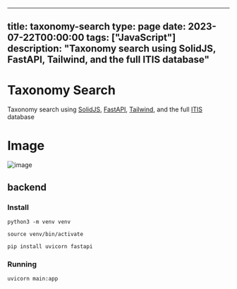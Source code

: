 
---
title: taxonomy-search
type: page
date: 2023-07-22T00:00:00
tags: ["JavaScript"]
description: "Taxonomy search using SolidJS, FastAPI, Tailwind, and the full ITIS database"
---


# Taxonomy Search
Taxonomy search using [SolidJS](https://www.solidjs.com/), [FastAPI](https://fastapi.tiangolo.com/), [Tailwind](https://tailwindcss.com/), and the full [ITIS](https://en.wikipedia.org/wiki/Integrated_Taxonomic_Information_System) database

# Image
![image](https://github.com/JakeRoggenbuck/taxonomy-search/assets/35516367/e986bb4b-1012-4c45-a759-394096b93d1c)

## backend

### Install
```
python3 -m venv venv

source venv/bin/activate

pip install uvicorn fastapi
```

### Running
```
uvicorn main:app
```
